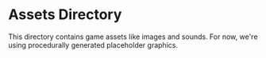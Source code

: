 # Assets Directory

This directory contains game assets like images and sounds.
For now, we're using procedurally generated placeholder graphics.
